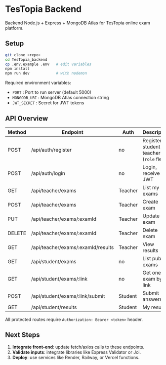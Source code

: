 # TesTopia Backend

Backend Node.js + Express + MongoDB Atlas for TesTopia online exam platform.

## Setup

```bash
git clone <repo>
cd TesTopia_backend
cp .env.example .env   # edit variables
npm install
npm run dev            # with nodemon
```

Required environment variables:

- `PORT` : Port to run server (default 5000)
- `MONGODB_URI` : MongoDB Atlas connection string
- `JWT_SECRET` : Secret for JWT tokens

## API Overview

| Method | Endpoint | Auth | Description |
| ------ | -------- | ---- | ----------- |
| POST   | /api/auth/register | no | Register student or teacher (`role` field) |
| POST   | /api/auth/login | no | Login, receive JWT |
| GET    | /api/teacher/exams | Teacher | List my exams |
| POST   | /api/teacher/exams | Teacher | Create exam |
| PUT    | /api/teacher/exams/:examId | Teacher | Update exam |
| DELETE | /api/teacher/exams/:examId | Teacher | Delete exam |
| GET    | /api/teacher/exams/:examId/results | Teacher | View results |
| GET    | /api/student/exams | no | List public exams |
| GET    | /api/student/exams/:link | no | Get one exam by link |
| POST   | /api/student/exams/:link/submit | Student | Submit answers |
| GET    | /api/student/results | Student | My results |

All protected routes require `Authorization: Bearer <token>` header.

## Next Steps

1. **Integrate front‑end**: update fetch/axios calls to these endpoints.
2. **Validate inputs**: integrate libraries like Express Validator or Joi.
3. **Deploy**: use services like Render, Railway, or Vercel functions.

